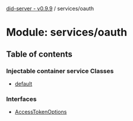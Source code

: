 [did-server - v0.9.9](../README.md) / services/oauth

# Module: services/oauth

## Table of contents

### Injectable container service Classes

- [default](../classes/services_oauth.default.md)

### Interfaces

- [AccessTokenOptions](../interfaces/services_oauth.accesstokenoptions.md)
